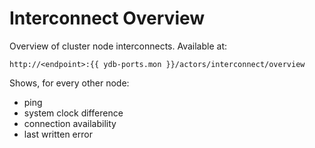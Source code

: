 # Interconnect Overview

Overview of cluster node interconnects. Available at:

```text
http://<endpoint>:{{ ydb-ports.mon }}/actors/interconnect/overview
```

Shows, for every other node:

* ping
* system clock difference
* connection availability
* last written error

